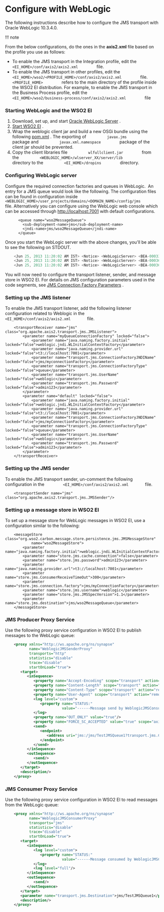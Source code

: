 # Configure with WebLogic

The following instructions describe how to configure the JMS transport
with Oracle WebLogic 10.3.4.0.

!!! note

From the below configurations, do the ones in the **axis2.xml** file
based on the profile you use as follows:

-   To enable the JMS transport in the Integration profile, edit the
    `          <EI_HOME>/conf/axis2/axis2.xml         ` file.
-   To enable the JMS transport in other profiles, edit the
    `          <EI_HOME>/wso2/<PROFILE_HOME>/conf/axis2/axis2.xml         `
    file. `          <PROFILE_HOME>         ` refers to the main
    directory of the profile inside the WSO2 EI distribution. For
    example, to enable the JMS transport in the Business Process
    profile, edit the
    `          <EI_HOME>/wso2/business-process/conf/axis2/axis2.xml         `
    file


### Starting WebLogic and the WSO2 EI

1.  Download, set up, and start [Oracle WebLogic
    Server](http://www.oracle.com/technetwork/middleware/weblogic/downloads/wls-main-097127.html)
    .
2.  [Start WSO2
    EI](https://docs.wso2.com/display/EI650/Running+the+Product) .
3.  Wrap the weblogic client jar and build a new OSGi bundle using the
    following
    [pom.xml](https://svn.wso2.org/repos/wso2/scratch/lasantha/weblogic-wrapper/pom.xml)
    . The exporting of `          javax.jms         ` package and
    `          javax.xml.namespace         ` package of the client jar
    should be prevented.
4.  Copy the client libraries file `          wlfullclient.jar         `
    from the `          <WEBLOGIC_HOME>/wlserver_XX/server/lib         `
    directory to the `          <EI_HOME>/dropins         ` directory.

### Configuring WebLogic server

Configure the required connection factories and queues in WebLogic.  An
entry for a JMS queue would look like the following. The configuration
files can be found in configuration inside
`          <WEBLOGIC_HOME>/user_projects/domains/<DOMAIN_NAME>/config/jms         `
file. Alternatively you can configure using the WebLogic web console
which can be accessed through
[http://localhost:7001](http://localhost:7001/) with default
configurations.

``` html/xml
      <queue name="wso2MessageQueue">
        <sub-deployment-name>jms</sub-deployment-name>
        <jndi-name>jms/wso2MessageQueue</jndi-name>
      </queue>
```

Once you start the WebLogic server with the above changes, you'll be
able to see the following on STDOUT.

``` java
    <Jun 25, 2013 11:20:02 AM IST> <Notice> <WebLogicServer> <BEA-000331> <Started WebLogic Admin Server "AdminServer" for domain "wso2" running in Development Mode> 
    <Jun 25, 2013 11:20:02 AM IST> <Notice> <WebLogicServer> <BEA-000365> <Server state changed to RUNNING> 
    <Jun 25, 2013 11:20:02 AM IST> <Notice> <WebLogicServer> <BEA-000360> <Server started in RUNNING mode> 
```

You will now need to configure the transport listener, sender, and
message store in WSO2 EI. For details on JMS configuration parameters
used in the code segments, see [JMS Connection Factory
Parameters](JMS-Transport_119130301.html#JMSTransport-JMSConnectionFactoryParameters)
.

### Setting up the JMS listener

To enable the JMS transport listener, add the following listener
configuration related to Weblogic in the
`         <EI_HOME>/conf/axis2/axis2.xml        ` file.

``` html/xml
    <transportReceiver name="jms" class="org.apache.axis2.transport.jms.JMSListener">
        <parameter name="myQueueConnectionFactory" locked="false">
            <parameter name="java.naming.factory.initial" locked="false">weblogic.jndi.WLInitialContextFactory</parameter>
            <parameter name="java.naming.provider.url" locked="false">t3://localhost:7001</parameter>
            <parameter name="transport.jms.ConnectionFactoryJNDIName" locked="false">jms/myconnectionFactory</parameter>
            <parameter name="transport.jms.ConnectionFactoryType" locked="false">queue</parameter>
            <parameter name="transport.jms.UserName" locked="false">weblogic</parameter>
            <parameter name="transport.jms.Password" locked="false">admin123</parameter>
        </parameter>
        <parameter name="default" locked="false">
            <parameter name="java.naming.factory.initial" locked="false">weblogic.jndi.WLInitialContextFactory</parameter>
            <parameter name="java.naming.provider.url" locked="false">t3://localhost:7001</parameter>
            <parameter name="transport.jms.ConnectionFactoryJNDIName" locked="false">jms/myConnectionFactory</parameter>
            <parameter name="transport.jms.ConnectionFactoryType" locked="false">queue</parameter>
            <parameter name="transport.jms.UserName" locked="false">weblogic</parameter>
            <parameter name="transport.jms.Password" locked="false">admin123</parameter>
        </parameter>
    </transportReceiver>
```

### Setting up the JMS sender

To enable the JMS transport sender, un-comment the following
configuration in the `         <EI_HOME>/conf/axis2/axis2.xml        `
file.

``` html/xml
    <transportSender name="jms" class="org.apache.axis2.transport.jms.JMSSender"/>
```

### Setting up a message store in WSO2 EI

To set up a message store for WebLogic messages in WSO2 EI, use a
configuration similar to the following:

``` html/xml
    <messageStore class="org.wso2.carbon.message.store.persistence.jms.JMSMessageStore"
            name="wso2MessageStore">       
        <parameter name="java.naming.factory.initial">weblogic.jndi.WLInitialContextFactory</parameter>
        <parameter name="store.jms.cache.connection">false</parameter>
        <parameter name="store.jms.password">admin123</parameter>
        <parameter name="java.naming.provider.url">t3://localhost:7001</parameter>
        <parameter name="store.jms.ConsumerReceiveTimeOut">300</parameter>
        <parameter name="store.jms.connection.factory">jms/myConnectionFactory</parameter>
        <parameter name="store.jms.username">weblogic</parameter>
        <parameter name="store.jms.JMSSpecVersion">1.1</parameter>
        <parameter name="store.jms.destination">jms/wso2MessageQueue</parameter>
    </messageStore>
```

### JMS Producer Proxy Service

Use the following proxy service configuration in WSO2 EI to publish
messages to the WebLogic queue:

``` xml
    <proxy xmlns="http://ws.apache.org/ns/synapse"
           name="WeblogicJMSSenderProxy"
           transports="http"
           statistics="disable"
           trace="disable"
           startOnLoad="true">
       <target>
          <inSequence>
             <property name="Accept-Encoding" scope="transport" action="remove"/>
             <property name="Content-Length" scope="transport" action="remove"/>
             <property name="Content-Type" scope="transport" action="remove"/>
             <property name="User-Agent" scope="transport" action="remove"/>
             <log level="custom">
                <property name="STATUS:"
                          value="------Message send by WeblogicJMSConsumerProxy--------"/>
             </log>
             <property name="OUT_ONLY" value="true"/>
             <property name="FORCE_SC_ACCEPTED" value="true" scope="axis2"/>
             <send>
                <endpoint>
                   <address uri="jms:/jms/TestJMSQueue1?transport.jms.ConnectionFactoryJNDIName=jms/TestConnectionFactory1&amp;java.naming.factory.initial=weblogic.jndi.WLInitialContextFactory&amp;java.naming.provider.url=t3://localhost:7001&amp;transport.jms.DestinationType=queue"/>
                </endpoint>
             </send>
          </inSequence>
          <outSequence>
             <send/>
          </outSequence>
       </target>
       <description/>
    </proxy>
```

### JMS Consumer Proxy Service

Use the following proxy service configuration in WSO2 EI to read
messages from the WebLogic queue:

``` xml
    <proxy xmlns="http://ws.apache.org/ns/synapse"
           name="WeblogicJMSConsumerProxy"
           transports="jms"
           statistics="disable"
           trace="disable"
           startOnLoad="true">
       <target>
          <inSequence>
             <log level="custom">
                <property name="STATUS:"
                          value="------Message consumed by WeblogicJMSConsumerProxy--------"/>
             </log>
             <log level="full"/>
          </inSequence>
          <outSequence>
             <send/>
          </outSequence>
       </target>
       <parameter name="transport.jms.Destination">jms/TestJMSQueue1</parameter>
       <description/>
    </proxy>
```
